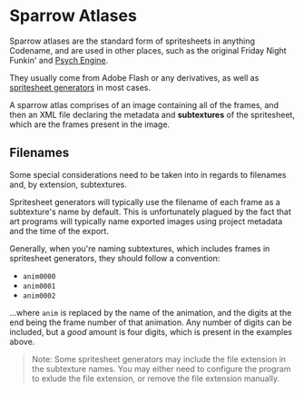 # Sparrow Atlases

Sparrow atlases are the standard form of spritesheets in anything Codename,
and are used in other places, such as the original Friday Night Funkin' and
[Psych Engine](https://github.com/ShadowMario/FNF-PsychEngine).

They usually come from Adobe Flash or any derivatives, as well as
[spritesheet generators](#sprite-sheet-generators) in most cases.

A sparrow atlas comprises of an image containing all of the frames, and then
an XML file declaring the metadata and **subtextures** of the spritesheet,
which are the frames present in the image.

## Filenames

Some special considerations need to be taken into in regards to filenames and,
by extension, subtextures.

Spritesheet generators will typically use the filename of each frame as a
subtexture's name by default. This is unfortunately plagued by the fact that
art programs will typically name exported images using project metadata and the
time of the export.

Generally, when you're naming subtextures, which includes frames in spritesheet
generators, they should follow a convention:

* `anim0000`
* `anim0001`
* `anim0002`

...where `anim` is replaced by the name of the animation, and the digits at
the end being the frame number of that animation. Any number of digits can be
included, but a *good* amount is four digits, which is present in the examples
above.

> Note: Some spritesheet generators may include the file extension in the
> subtexture names. You may either need to configure the program to exlude the
> file extension, or remove the file extension manually.
